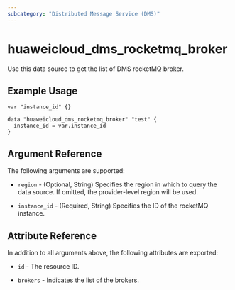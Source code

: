```yaml
---
subcategory: "Distributed Message Service (DMS)"
---
```


# huaweicloud_dms_rocketmq_broker

Use this data source to get the list of DMS rocketMQ broker.

## Example Usage

```hcl
var "instance_id" {}

data "huaweicloud_dms_rocketmq_broker" "test" {
  instance_id = var.instance_id
}
```

## Argument Reference

The following arguments are supported:

* `region` - (Optional, String) Specifies the region in which to query the data source.
  If omitted, the provider-level region will be used.

* `instance_id` - (Required, String) Specifies the ID of the rocketMQ instance.

## Attribute Reference

In addition to all arguments above, the following attributes are exported:

* `id` - The resource ID.

* `brokers` - Indicates the list of the brokers.
